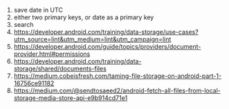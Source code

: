 1) save date in UTC
2) either two primary keys, or date as a primary key
3) search
4) https://developer.android.com/training/data-storage/use-cases?utm_source=lint&utm_medium=lint&utm_campaign=lint
5) https://developer.android.com/guide/topics/providers/document-provider.html#permissions
6) https://developer.android.com/training/data-storage/shared/documents-files
7) https://medium.cobeisfresh.com/taming-file-storage-on-android-part-1-16756ce91182
8) https://medium.com/@sendtosaeed2/android-fetch-all-files-from-local-storage-media-store-api-e9b914cd71e1